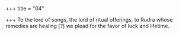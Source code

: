 +++
title = "04"

+++
 To the lord of songs, the lord of ritual offerings, to Rudra whose  remedies are healing [?]
we plead for the favor of luck and lifetime.